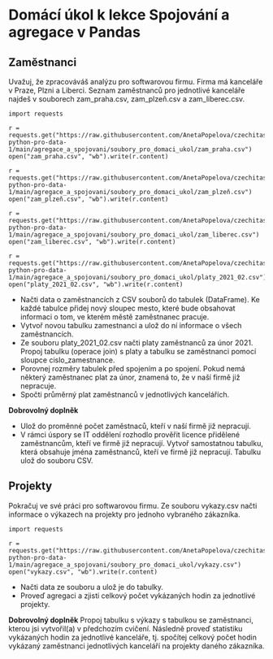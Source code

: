 # Domácí úkol k lekce Spojování a agregace v Pandas

## Zaměstnanci

Uvažuj, že zpracováváš analýzu pro softwarovou firmu. Firma má kanceláře v Praze, Plzni a Liberci. Seznam zaměstnanců pro jednotlivé kanceláře najdeš v souborech zam_praha.csv, zam_plzeň.csv a zam_liberec.csv.

```
import requests

r = requests.get("https://raw.githubusercontent.com/AnetaPopelova/czechitas-python-pro-data-1/main/agregace_a_spojovani/soubory_pro_domaci_ukol/zam_praha.csv")
open("zam_praha.csv", "wb").write(r.content)

r = requests.get("https://raw.githubusercontent.com/AnetaPopelova/czechitas-python-pro-data-1/main/agregace_a_spojovani/soubory_pro_domaci_ukol/zam_plzeň.csv")
open("zam_plzeň.csv", "wb").write(r.content)

r = requests.get("https://raw.githubusercontent.com/AnetaPopelova/czechitas-python-pro-data-1/main/agregace_a_spojovani/soubory_pro_domaci_ukol/zam_liberec.csv")
open("zam_liberec.csv", "wb").write(r.content)

r = requests.get("https://raw.githubusercontent.com/AnetaPopelova/czechitas-python-pro-data-1/main/agregace_a_spojovani/soubory_pro_domaci_ukol/platy_2021_02.csv")
open("platy_2021_02.csv", "wb").write(r.content)
```

* Načti data o zaměstnancích z CSV souborů do tabulek (DataFrame). Ke každé tabulce přidej nový sloupec mesto, které bude obsahovat informaci o tom, ve kterém městě zaměstnanec pracuje.
* Vytvoř novou tabulku zamestnanci a ulož do ní informace o všech zaměstnancích.
* Ze souboru platy_2021_02.csv načti platy zaměstnanců za únor 2021. Propoj tabulku (operace join) s platy a tabulku se zaměstnanci pomocí sloupce cislo_zamestnance.
* Porovnej rozměry tabulek před spojením a po spojení. Pokud nemá některý zaměstnanec plat za únor, znamená to, že v naší firmě již nepracuje.
* Spočti průměrný plat zaměstnanců v jednotlivých kancelářích.

**Dobrovolný doplněk**
* Ulož do proměnné počet zaměstnaců, kteří v naší firmě již nepracují.
* V rámci úspory se IT oddělení rozhodlo prověřit licence přidělené zaměstnancům, kteří ve firmě již nepracují. Vytvoř samostatnou tabulku, která obsahuje jména zaměstnanců, kteří ve firmě již nepracují. Tabulku ulož do souboru CSV.

## Projekty
Pokračuj ve své práci pro softwarovou firmu. Ze souboru vykazy.csv načti informace o výkazech na projekty pro jednoho vybraného zákazníka.

```
import requests

r = requests.get("https://raw.githubusercontent.com/AnetaPopelova/czechitas-python-pro-data-1/main/agregace_a_spojovani/soubory_pro_domaci_ukol/vykazy.csv")
open("vykazy.csv", "wb").write(r.content)
```

* Načti data ze souboru a ulož je do tabulky.
* Proveď agregaci a zjisti celkový počet vykázaných hodin za jednotlivé projekty.

**Dobrovolný doplněk**
Propoj tabulku s výkazy s tabulkou se zaměstnanci, kterou jsi vytvořil(a) v předchozím cvičení. Následně proveď statistiku vykázaných hodin za jednotlivé kanceláře, tj. spočítej celkový počet hodin vykázaný zaměstnanci jednotlivých kanceláří na projekty daného zákazníka.